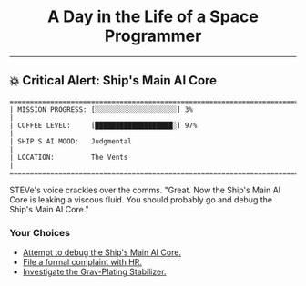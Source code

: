 <h1 align="center">A Day in the Life of a Space Programmer</h1>

---

<h2 id="node-34">💥 Critical Alert: Ship's Main AI Core</h2>

```
========================================================================
| MISSION PROGRESS: [░░░░░░░░░░░░░░░░░░░░] 3%                                  |
| COFFEE LEVEL:     [███████████████████░] 97%                                 |
| SHIP'S AI MOOD:   Judgmental                                                 |
| LOCATION:         The Vents                                                  |
========================================================================
```

STEVe's voice crackles over the comms. "Great. Now the Ship's Main AI Core is leaking a viscous fluid. You should probably go and debug the Ship's Main AI Core."



### Your Choices

*   [Attempt to debug the Ship's Main AI Core.](./README-0035.md)
*   [File a formal complaint with HR.](./README-0035.md)
*   [Investigate the Grav-Plating Stabilizer.](./README-0038.md)
